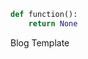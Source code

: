 <!-- title: From Teacher to Software Engineer -->
<!-- subtitle: Lorem Ipsum -->
<!-- author: Dave -->

```py
def function():
    return None
```

Blog Template
